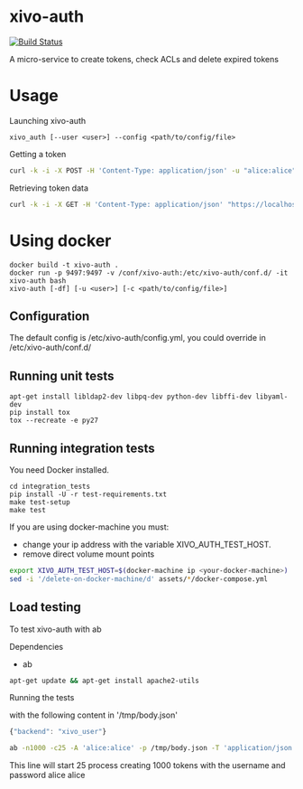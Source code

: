 # xivo-auth

[![Build Status](https://travis-ci.org/wazo-pbx/xivo-auth.svg)](https://travis-ci.org/wazo-pbx/xivo-auth)

A micro-service to create tokens, check ACLs and delete expired tokens

# Usage

Launching xivo-auth

    xivo_auth [--user <user>] --config <path/to/config/file>

Getting a token

```sh
curl -k -i -X POST -H 'Content-Type: application/json' -u "alice:alice" "https://localhost:9497/0.1/token" -d '{"backend": "xivo_user"}'
```

Retrieving token data

```sh
curl -k -i -X GET -H 'Content-Type: application/json' "https://localhost:9497/0.1/token/${TOKEN}"
```

# Using docker

    docker build -t xivo-auth .
    docker run -p 9497:9497 -v /conf/xivo-auth:/etc/xivo-auth/conf.d/ -it xivo-auth bash
    xivo-auth [-df] [-u <user>] [-c <path/to/config/file>]


Configuration
-------------

The default config is /etc/xivo-auth/config.yml, you could override in /etc/xivo-auth/conf.d/


Running unit tests
------------------

```
apt-get install libldap2-dev libpq-dev python-dev libffi-dev libyaml-dev
pip install tox
tox --recreate -e py27
```


Running integration tests
-------------------------

You need Docker installed.

```
cd integration_tests
pip install -U -r test-requirements.txt
make test-setup
make test
```

If you are using docker-machine you must:
* change your ip address with the variable XIVO_AUTH_TEST_HOST.
* remove direct volume mount points

```sh
export XIVO_AUTH_TEST_HOST=$(docker-machine ip <your-docker-machine>)
sed -i '/delete-on-docker-machine/d' assets/*/docker-compose.yml
```


Load testing
------------

To test xivo-auth with ab

Dependencies

* ab

```sh
apt-get update && apt-get install apache2-utils
```

Running the tests

with the following content in '/tmp/body.json'

```javascript
{"backend": "xivo_user"}
```

```sh
ab -n1000 -c25 -A 'alice:alice' -p /tmp/body.json -T 'application/json' "https://localhost:9497/0.1/token"
```

This line will start 25 process creating 1000 tokens with the username and password alice alice
